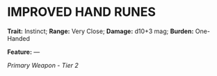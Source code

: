 ﻿---
tags:
  - Item
  - Weapon
name: 'IMPROVED HAND RUNES'
trait: 'Instinct'
range: 'Very Close'
damage: 'd10+3 mag'
burden: 'One-Handed'
feat_name: 
feat_text: 
primary_or_secondary: 'Primary Weapon'
tier: 2
---

# IMPROVED HAND RUNES

**Trait:** Instinct; **Range:** Very Close; **Damage:** d10+3 mag; **Burden:** One-Handed

**Feature:** —

*Primary Weapon - Tier 2*
